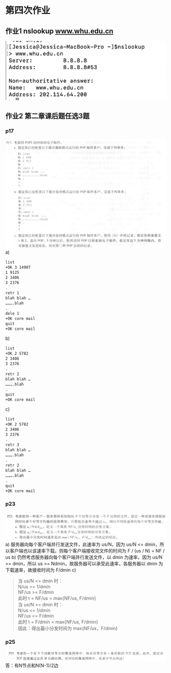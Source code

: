 # 第四次作业
## 作业1 nslookup www.whu.edu.cn
![Image](https://github.com/20192021855-DCAN/HOMEWORK-4/blob/master/2017312580206/实验截图.png)
## 作业2 第二章课后题任选3题
### p17
![Image](https://github.com/20192021855-DCAN/HOMEWORK-4/blob/master/2017312580206/作业17.png)
a)
```
list
+OK 3 14907
1 9125
2 3406
3 2376
.
retr 1
blah blah …
……….blah
.
dele 1
+OK core mail
quit
+OK core mail
```
b)
```
list 
+OK 2 5782
2 3406
3 2376
.
retr 2
blah blah …
……….blah
.
quit
+OK core mail
```
c}
```
list
+OK 2 5782
2 3406
3 2376
.
retr 3
blah blah …
……….blah
.
retr 2
blah blah …
……….blah
.
quit
+OK core mail
```
### p23
![Image](https://github.com/20192021855-DCAN/HOMEWORK-4/blob/master/2017312580206/作业23.png)
a)
服务器向每个客户端并行发送文件，此速率为 us/N，因为 us/N <= dmin，所以客户端也以该速率下载。则每个客户端接收完文件的时间为 F / (us / N) = NF / us
b)
仍然考虑服务器向每个客户端并行发送文件，以 dmin 为速率，因为 us/N >= dmin，所以 us >= Ndmin，故服务器可以承受此速率，各服务器以 dmin 为下载速率，故接收时间为 F/dmin
c)
> 当 us/N <= dmin 时：  
> 	N/us >= 1/dmin  
> 	NF/us >= F/dmin  
> 	此时 t = NF/us = max{NF/us, F/dmin}  
> 当 us/N >= dmin 时：  
> 	N/us <= 1/dmin  
> 	NF/us <= F/dmin  
> 	此时 t = F/dmin = max{NF/us, F/dmin}  
> 因此：得出最小分发时间为 max{NF/us，F/dmin}  
### p25
![Image](https://github.com/20192021855-DCAN/HOMEWORK-4/blob/master/2017312580206/作业25.png)答：有N节点和N(N-1)/2边

